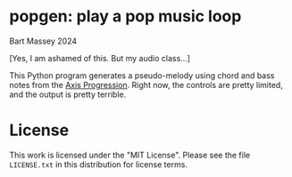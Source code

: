 # popgen: play a pop music loop
Bart Massey 2024

[Yes, I am ashamed of this. But my audio class…]

This Python program generates a pseudo-melody using chord
and bass notes from the [Axis
Progression](https://en.wikipedia.org/wiki/axis_progression).
Right now, the controls are pretty limited, and the output
is pretty terrible.

# License

This work is licensed under the "MIT License". Please see the file
`LICENSE.txt` in this distribution for license terms.
